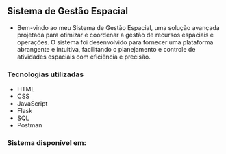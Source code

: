 ## Sistema de Gestão Espacial
- Bem-vindo ao meu Sistema de Gestão Espacial, uma solução avançada projetada para otimizar e coordenar a gestão de recursos espaciais e operações. O sistema foi desenvolvido para fornecer uma plataforma abrangente e intuitiva, facilitando o planejamento e controle de atividades espaciais com eficiência e precisão.

### Tecnologias utilizadas
- HTML
- CSS
- JavaScript
- Flask
- SQL
- Postman

### Sistema disponível em:
